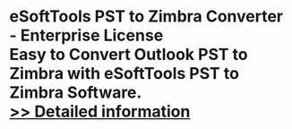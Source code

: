 # eSoftTools PST to Zimbra Converter - Enterprise License<br />Easy to Convert Outlook PST to Zimbra with eSoftTools PST to Zimbra Software.<br />[>> Detailed information](https://secure.shareit.com/shareit/product.html?productid=300878053&affiliateid=200057808)